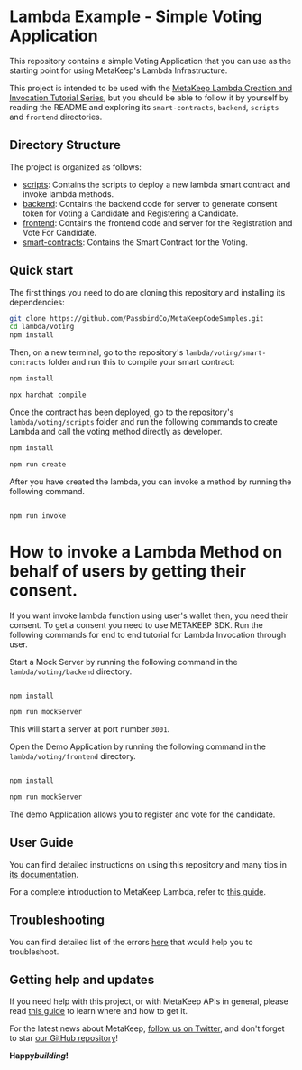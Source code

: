# Lambda Example - Simple Voting Application

This repository contains a simple Voting Application that you can use as the starting point
for using MetaKeep's Lambda Infrastructure.

This project is intended to be used with the
[MetaKeep Lambda Creation and Invocation Tutorial Series](https://docs.metakeep.xyz/reference/lambda-101), but you should be
able to follow it by yourself by reading the README and exploring its
`smart-contracts`, `backend`, `scripts` and `frontend` directories.

## Directory Structure

The project is organized as follows:

- [scripts](./scripts): Contains the scripts to deploy a new lambda smart contract and invoke lambda methods.
- [backend](./backend): Contains the backend code for server to generate consent token for Voting a Candidate and Registering a Candidate.
- [frontend](./frontend): Contains the frontend code and server for the Registration and Vote For Candidate.
- [smart-contracts](./smart-contracts): Contains the Smart Contract for the Voting.

## Quick start

The first things you need to do are cloning this repository and installing its
dependencies:

```sh
git clone https://github.com/PassbirdCo/MetaKeepCodeSamples.git
cd lambda/voting
npm install
```

Then, on a new terminal, go to the repository's `lambda/voting/smart-contracts` folder and run this to
compile your smart contract:

```sh
npm install

npx hardhat compile
```

Once the contract has been deployed, go to the repository's `lambda/voting/scripts` folder and run the following commands
to create Lambda and call the voting method directly as developer.

```sh
npm install

npm run create
```

After you have created the lambda, you can invoke a method by running the following command.

```sh

npm run invoke

```

# How to invoke a Lambda Method on behalf of users by getting their consent.

If you want invoke lambda function using user's wallet then, you need their consent. To get a consent you need to use METAKEEP SDK. Run the following commands for end to end tutorial for Lambda Invocation through user.

Start a Mock Server by running the following command in the `lambda/voting/backend` directory.

```sh

npm install

npm run mockServer
```

This will start a server at port number `3001`.

Open the Demo Application by running the following command in the `lambda/voting/frontend` directory.

```sh

npm install

npm run mockServer
```

The demo Application allows you to register and vote for the candidate.

## User Guide

You can find detailed instructions on using this repository and many tips in [its documentation](https://docs.metakeep.xyz/reference/lambda-101).

For a complete introduction to MetaKeep Lambda, refer to [this guide](https://docs.metakeep.xyz/reference/lambda-101).

## Troubleshooting

You can find detailed list of the errors [here](https://docs.metakeep.xyz/reference/api-error-status#v2applambdacreate) that would help you to troubleshoot.

## Getting help and updates

If you need help with this project, or with MetaKeep APIs in general, please read [this guide](https://docs.metakeep.xyz/) to learn where and how to get it.

For the latest news about MetaKeep, [follow us on Twitter](https://twitter.com/metakeep), and don't forget to star [our GitHub repository](https://github.com/PassbirdCo/MetaKeepCodeSamples.git)!

**Happy*building*!**
